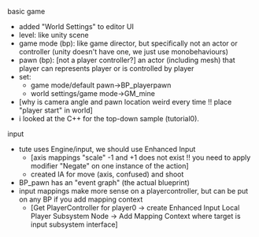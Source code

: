 basic game
- added "World Settings" to editor UI
- level: like unity scene
- game mode (bp): like game director, but specifically not an actor or controller (unity doesn't have one, we just use monobehaviours)
- pawn (bp): [not a player controller?] an actor (including mesh) that player can represents player or is controlled by player
- set: 
	- game mode/default pawn->BP_playerpawn
	- world settings/game mode->GM_mine
- [why is camera angle and pawn location weird every time !! place "player start" in world]
- i looked at the C++ for the top-down sample (tutorial0).

input
- tute uses Engine/input, we should use Enhanced Input
	- [axis mappings "scale" -1 and +1 does not exist !! you need to apply modifier "Negate" on one instance of the action]
	- created IA for move (axis, confused) and shoot
- BP_pawn has an "event graph" (the actual blueprint)
- input mappings make more sense on a playercontroller, but can be put on any BP if you add mapping context
	- [Get PlayerController for player0 -> create Enhanced Input Local Player Subsystem Node -> Add Mapping Context where target is input subsystem interface]